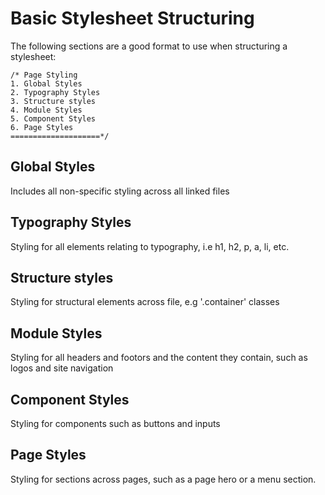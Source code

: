 # Basic Stylesheet Structuring

The following sections are a good format to use when structuring a stylesheet:

```
/* Page Styling
1. Global Styles
2. Typography Styles
3. Structure styles
4. Module Styles
5. Component Styles
6. Page Styles
====================*/

```

## Global Styles

Includes all non-specific styling across all linked files 

## Typography Styles

Styling for all elements relating to typography, i.e h1, h2, p, a, li, etc.

## Structure styles

Styling for structural elements across file, e.g '.container' classes

## Module Styles

Styling for all headers and footors and the content they contain, such as logos and site navigation 

## Component Styles

Styling for components such as buttons and inputs

## Page Styles

Styling for sections across pages, such as a page hero or a menu section.
